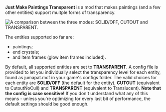 **Just Make Paintings Transparent** is a mod that makes paintings (and a few other entities) support multple forms of transparency.

![A comparison between the three modes: SOLID/OFF, CUTOUT and TRANSPARENT.](https://cdn.modrinth.com/data/OAY12MbC/images/0182f6e9443c3df94b3bb0f94f43c96e92dc3bca.png)

The entities supported so far are:
- paintings;
- end crystals;
- and item frames (glow item frames included).

By default, all supported entities are set to **TRANSPARENT**. A config file is provided to let you individually select the transparency level for each entity, found as jumapat.mcf in your game's configs folder. The valid choices for each entity are **SOLID/OFF** (the default for the entity), **CUTOUT** (equivalent to CutoutNoCull) and **TRANSPARENT** (equivalent to Translucent). **Note that the config is case sensitive!** If you don't understand what any of this means - unless you're optimizing for every last bit of performance, the default settings should be good enough. 
